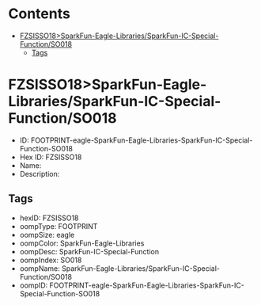 



Contents
========

* [FZSISSO18>SparkFun-Eagle-Libraries/SparkFun-IC-Special-Function/SO018](#fzsisso18sparkfun-eagle-librariessparkfun-ic-special-functionso018)
	* [Tags](#tags)

# FZSISSO18>SparkFun-Eagle-Libraries/SparkFun-IC-Special-Function/SO018

- ID: FOOTPRINT-eagle-SparkFun-Eagle-Libraries-SparkFun-IC-Special-Function-SO018
- Hex ID: FZSISSO18
- Name: 
- Description: 

## Tags

- hexID: FZSISSO18
- oompType: FOOTPRINT
- oompSize: eagle
- oompColor: SparkFun-Eagle-Libraries
- oompDesc: SparkFun-IC-Special-Function
- oompIndex: SO018
- oompName: SparkFun-Eagle-Libraries/SparkFun-IC-Special-Function/SO018
- oompID: FOOTPRINT-eagle-SparkFun-Eagle-Libraries-SparkFun-IC-Special-Function-SO018
